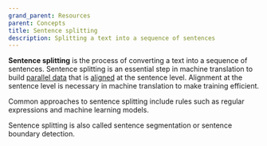 ```yaml
---
grand_parent: Resources
parent: Concepts
title: Sentence splitting
description: Splitting a text into a sequence of sentences
---
```


**Sentence splitting** is the process of converting a text into a sequence of sentences.
Sentence splitting is an essential step in machine translation to build [parallel data](/customisation/parallel-data.md) that is [aligned](/customisation/alignment.md) at the sentence level.
Alignment at the sentence level is necessary in machine translation to make training efficient.

Common approaches to sentence splitting include rules such as regular expressions and machine learning models.

Sentence splitting is also called sentence segmentation or sentence boundary detection.